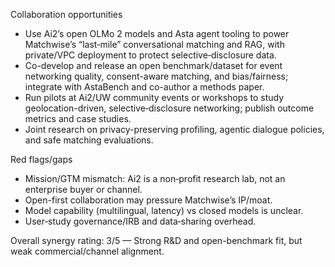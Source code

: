 Collaboration opportunities
- Use Ai2’s open OLMo 2 models and Asta agent tooling to power Matchwise’s “last‑mile” conversational matching and RAG, with private/VPC deployment to protect selective‑disclosure data.
- Co-develop and release an open benchmark/dataset for event networking quality, consent-aware matching, and bias/fairness; integrate with AstaBench and co-author a methods paper.
- Run pilots at Ai2/UW community events or workshops to study geolocation-driven, selective‑disclosure networking; publish outcome metrics and case studies.
- Joint research on privacy-preserving profiling, agentic dialogue policies, and safe matching evaluations.

Red flags/gaps
- Mission/GTM mismatch: Ai2 is a non‑profit research lab, not an enterprise buyer or channel.
- Open-first collaboration may pressure Matchwise’s IP/moat.
- Model capability (multilingual, latency) vs closed models is unclear.
- User‑study governance/IRB and data‑sharing overhead.

Overall synergy rating: 3/5 — Strong R&D and open-benchmark fit, but weak commercial/channel alignment.
